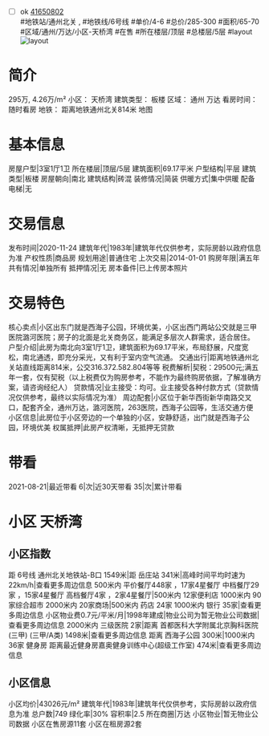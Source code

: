 - [ ] ok [41650802](https://bj.5i5j.com/ershoufang/41650802.html)  
 #地铁站/通州北关 ,  #地铁线/6号线
#单价/4-6 #总价/285-300 #面积/65-70   #区域/通州/万达/小区-天桥湾 #在售 #所在楼层/顶层 #总楼层/5层 #layout 
![layout](http://image16.5i5j.com/erp/house/4165/41650802/huxing/eoknebfp30c7e947.jpg_P5.jpg) 
# 简介 
 295万,  4.26万/m² 
小区： 天桥湾
建筑类型： 板楼
区域： 通州 万达
看房时间： 随时看房
地铁： 距离地铁通州北关814米 地图
# 基本信息 
 房屋户型|3室1厅1卫
所在楼层|顶层/5层
建筑面积|69.17平米
户型结构|平层
建筑类型|板楼
房屋朝向|南北
建筑结构|砖混
装修情况|简装
供暖方式|集中供暖
配备电梯|无
# 交易信息 
 发布时间|2020-11-24
建筑年代|1983年|建筑年代仅供参考，实际房龄以政府信息为准
产权性质|商品房
规划用途|普通住宅
上次交易|2014-01-01
购房年限|满五年
共有情况|单独所有
抵押情况|无
房本备件|已上传房本照片
# 交易特色 
 核心卖点|小区出东门就是西海子公园，环境优美，小区出西门两站公交就是三甲医院潞河医院；房子的北面是北关商务区，能满足多层次人群需求，适合居住。
户型介绍|此房为南北向3室1厅1卫，建筑面积为69.17平米，布局舒展，尺度宽松，南北通透，即充分采光，又有利于室内空气流通。
交通出行|距离地铁通州北关站直线距离814米，公交316.372.582.804等等
税费解析|契税：29500元;满五年一套，仅有契税（以上税费仅为购房参考，不能作为最终购房依据，了解准确方案，请咨询经纪人）
贷款情况|业主接受：均可。业主接受各种付款方式（贷款情况仅供参考，最终以实际情况为准）
周边配套|小区位于新华西街新华南路交叉口，配套齐全，通州万达，潞河医院，263医院，西海子公园等，生活交通方便
小区信息|此房位于小区旁边的一个单独的小区，安静舒适，出门就是西海子公园，环境优美
权属抵押|此房产权清晰，无抵押无贷款
# 带看 
 2021-08-21|最近带看	 6|次|近30天带看	 35|次|累计带看
# 小区 天桥湾
## 小区指数 
 距 6号线 通州北关地铁站-B口 1549米|距 岳庄站 341米|高峰时间平均时速为22km/h|查看更多周边信息
500米内 平价餐厅448家 ，17家4星餐厅
中档餐厅29家 ，15家4星餐厅
高档餐厅4家 ，2家4星餐厅|500米内 12家便利店
1000米内 90家综合超市
2000米内 20家商场|500米内 药店 24家
1000米内 银行 35家|查看更多周边信息
小区物业费0.7元/平米/月|1998年建成|物业公司为暂无物业公司数据|查看更多周边信息
2000米内 三级医院 2家|距离 首都医科大学附属北京胸科医院(三甲) (三甲/A类) 1498米|查看更多周边信息
距离 西海子公园 300米|1000米内 36家 健身房
距离最近健身房嘉奥健身训练中心(超级工作室) 474米|查看更多周边信息
## 小区信息 
 小区均价|43026元/m²
建筑年代|1983年|建筑年代仅供参考，实际房龄以政府信息为准
总户数|749
绿化率|30%
容积率|2.5
所在商圈|万达
小区物业|暂无物业公司数据
小区在售房源11套
小区在租房源2套

